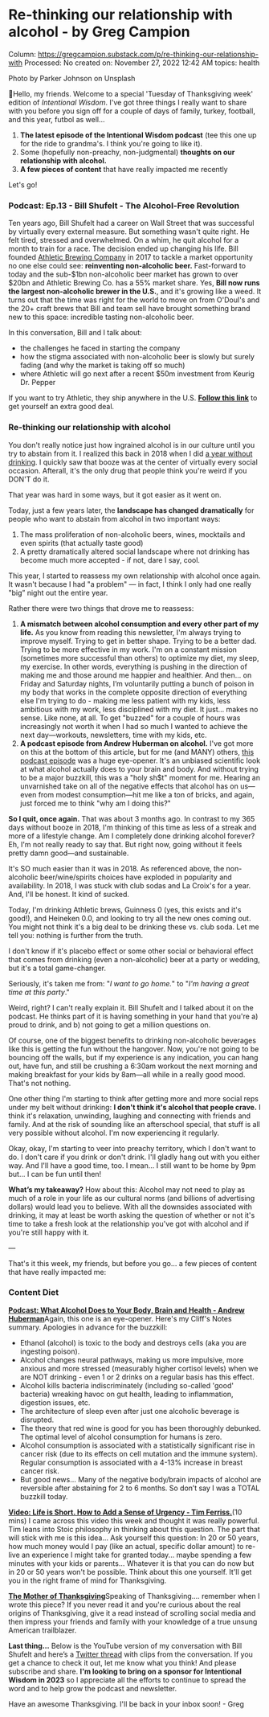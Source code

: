 # Re-thinking our relationship with alcohol - by Greg Campion

Column: https://gregcampion.substack.com/p/re-thinking-our-relationship-with
Processed: No
created on: November 27, 2022 12:42 AM
topics: health

Photo by Parker Johnson on Unsplash

[](Re-thinking%20our%20relationship%20with%20alcohol%20-%20by%20Gre%20da21349a1f594f54933b84141653554f/photo-1573433895505-8ccee1c78c7e)

👋Hello, my friends. Welcome to a special 'Tuesday of Thanksgiving week' edition of *Intentional Wisdom*. I've got three things I really want to share with you before you sign off for a couple of days of family, turkey, football, and this year, futbol as well...

1. **The latest episode of the Intentional Wisdom podcast** (tee this one up for the ride to grandma's. I think you're going to like it).
2. Some (hopefully non-preachy, non-judgmental) **thoughts on our relationship with alcohol.**
3. **A few pieces of content** that have really impacted me recently

Let's go!

### **Podcast: Ep.13 - Bill Shufelt - The Alcohol-Free Revolution**

Ten years ago, Bill Shufelt had a career on Wall Street that was successful by virtually every external measure. But something wasn't quite right. He felt tired, stressed and overwhelmed. On a whim, he quit alcohol for a month to train for a race. The decision ended up changing his life. Bill founded [Athletic Brewing Company](https://athleticbrewing.com/?utm_source=intentionalwisdom&utm_medium=podcasts&utm_campaign=holiday_gift_guide_episode) in 2017 to tackle a market opportunity no one else could see: **reinventing non-alcoholic beer.** Fast-forward to today and the sub-$1bn non-alcoholic beer market has grown to over $20bn and Athletic Brewing Co. has a 55% market share. Yes, **Bill now runs the largest non-alcoholic brewer in the U.S.**, and it's growing like a weed. It turns out that the time was right for the world to move on from O'Doul's and the 20+ craft brews that Bill and team sell have brought something brand new to this space: incredible tasting non-alcoholic beer.

In this conversation, Bill and I talk about:

- the challenges he faced in starting the company
- how the stigma associated with non-alcoholic beer is slowly but surely fading (and why the market is taking off so much)
- where Athletic will go next after a recent $50m investment from Keurig Dr. Pepper

If you want to try Athletic, they ship anywhere in the U.S. [**Follow this link**](https://athleticbrewing.com/?utm_source=intentionalwisdom&utm_medium=podcasts&utm_campaign=holiday_gift_guide_episode) to get yourself an extra good deal.

### **Re-thinking our relationship with alcohol**

You don't really notice just how ingrained alcohol is in our culture until you try to abstain from it. I realized this back in 2018 when I did [a year without drinking](https://gregcampion.substack.com/p/a-year-without-drinking-43564c00ed79). I quickly saw that booze was at the center of virtually every social occasion. Afterall, it's the only drug that people think you're weird if you DON'T do it.

That year was hard in some ways, but it got easier as it went on.

Today, just a few years later, the **landscape has changed dramatically** for people who want to abstain from alcohol in two important ways:

1. The mass proliferation of non-alcoholic beers, wines, mocktails and even spirits (that actually taste good)
2. A pretty dramatically altered social landscape where not drinking has become much more accepted - if not, dare I say, cool.

This year, I started to reassess my own relationship with alcohol once again. It wasn't because I had "a problem" — in fact, I think I only had one really "big” night out the entire year.

Rather there were two things that drove me to reassess:

1. **A mismatch between alcohol consumption and every other part of my life.** As you know from reading this newsletter, I'm always trying to improve myself. Trying to get in better shape. Trying to be a better dad. Trying to be more effective in my work. I'm on a constant mission (sometimes more successful than others) to optimize my diet, my sleep, my exercise. In other words, everything is pushing in the direction of making me and those around me happier and healthier. And then... on Friday and Saturday nights, I’m voluntarily putting a bunch of poison in my body that works in the complete opposite direction of everything else I'm trying to do - making me less patient with my kids, less ambitious with my work, less disciplined with my diet. It just... makes no sense. Like none, at all. To get "buzzed" for a couple of hours was increasingly not worth it when I had so much I wanted to achieve the next day—workouts, newsletters, time with my kids, etc.
2. **A podcast episode from Andrew Huberman on alcohol.** I've got more on this at the bottom of this article, but for me (and MANY) others, [this podcast episode](https://open.spotify.com/episode/2ebY3WNejLNbK47emgjd1E) was a huge eye-opener. It's an unbiased scientific look at what alcohol actually does to your brain and body. And without trying to be a major buzzkill, this was a "holy sh$t" moment for me. Hearing an unvarnished take on all of the negative effects that alcohol has on us—even from modest consumption—hit me like a ton of bricks, and again, just forced me to think "why am I doing this?"

**So I quit, once again.** That was about 3 months ago. In contrast to my 365 days without booze in 2018, I'm thinking of this time as less of a streak and more of a lifestyle change. Am I completely done drinking alcohol forever? Eh, I'm not really ready to say that. But right now, going without it feels pretty damn good—and sustainable.

It's SO much easier than it was in 2018. As referenced above, the non-alcoholic beer/wine/spirits choices have exploded in popularity and availability. In 2018, I was stuck with club sodas and La Croix's for a year. And, I'll be honest. It kind of sucked.

Today, I'm drinking Athletic brews, Guinness 0 (yes, this exists and it's good!), and Heineken 0.0, and looking to try all the new ones coming out. You might not think it's a big deal to be drinking these vs. club soda. Let me tell you: nothing is further from the truth.

I don't know if it's placebo effect or some other social or behavioral effect that comes from drinking (even a non-alcoholic) beer at a party or wedding, but it's a total game-changer.

Seriously, it's taken me from: "*I want to go home.*" to "*I'm having a great time at this party*."

Weird, right? I can't really explain it. Bill Shufelt and I talked about it on the podcast. He thinks part of it is having something in your hand that you're a) proud to drink, and b) not going to get a million questions on.

Of course, one of the biggest benefits to drinking non-alcoholic beverages like this is getting the fun without the hangover. Now, you're not going to be bouncing off the walls, but if my experience is any indication, you can hang out, have fun, and still be crushing a 6:30am workout the next morning and making breakfast for your kids by 8am—all while in a really good mood. That's not nothing.

One other thing I'm starting to think after getting more and more social reps under my belt without drinking: **I don't think it's alcohol that people crave.** I think it's relaxation, unwinding, laughing and connecting with friends and family. And at the risk of sounding like an afterschool special, that stuff is all very possible without alcohol. I'm now experiencing it regularly.

Okay, okay, I'm starting to veer into preachy territory, which I don't want to do. I don't care if you drink or don't drink. I'll gladly hang out with you either way. And I'll have a good time, too. I mean... I still want to be home by 9pm but... I can be fun until then!

**What’s my takeaway?** How about this: Alcohol may not need to play as much of a role in your life as our cultural norms (and billions of advertising dollars) would lead you to believe. With all the downsides associated with drinking, it may at least be worth asking the question of whether or not it's time to take a fresh look at the relationship you've got with alcohol and if you're still happy with it.

—

That's it this week, my friends, but before you go... a few pieces of content that have really impacted me:

### Content Diet

[**Podcast: What Alcohol Does to Your Body, Brain and Health - Andrew Huberman**](https://open.spotify.com/episode/2ebY3WNejLNbK47emgjd1E?si=Q2o50HHNR5ihPA_oxx0W1g)Again, this one is an eye-opener. Here's my Cliff's Notes summary. Apologies in advance for the buzzkill:

- Ethanol (alcohol) is toxic to the body and destroys cells (aka you are ingesting poison).
- Alcohol changes neural pathways, making us more impulsive, more anxious and more stressed (measurably higher cortisol levels) when we are NOT drinking - even 1 or 2 drinks on a regular basis has this effect.
- Alcohol kills bacteria indiscriminately (including so-called 'good' bacteria) wreaking havoc on gut health, leading to inflammation, digestion issues, etc.
- The architecture of sleep even after just one alcoholic beverage is disrupted.
- The theory that red wine is good for you has been thoroughly debunked. The optimal level of alcohol consumption for humans is zero.
- Alcohol consumption is associated with a statistically significant rise in cancer risk (due to its effects on cell mutation and the immune system). Regular consumption is associated with a 4-13% increase in breast cancer risk.
- But good news... Many of the negative body/brain impacts of alcohol are reversible after abstaining for 2 to 6 months. So don’t say I was a TOTAL buzzkill today.

[**Video: Life is Short. How to Add a Sense of Urgency - Tim Ferriss.**](https://www.youtube.com/watch?v=XWwNocaIWxg)(10 mins)
I came across this video this week and thought it was really powerful. Tim leans into Stoic philosophy in thinking about this question. The part that will stick with me is this idea… Ask yourself this question: In 20 or 50 years, how much money would I pay (like an actual, specific dollar amount) to re-live an experience I might take for granted today... maybe spending a few minutes with your kids or parents... Whatever it is that you can do now but in 20 or 50 years won't be possible. Think about this one yourself. It'll get you in the right frame of mind for Thanksgiving.

[**The Mother of Thanksgiving**](https://gregcampion.substack.com/p/remembering-the-mother-of-thanksgiving)Speaking of Thanksgiving.... remember when I wrote this piece? If you never read it and you're curious about the real origins of Thanksgiving, give it a read instead of scrolling social media and then impress your friends and family with your knowledge of a true unsung American trailblazer.

**Last thing...** Below is the YouTube version of my conversation with Bill Shufelt and here’s a [Twitter thread](https://twitter.com/gregorycampion/status/1594677827822964736?s=20&t=gbmcX17O4Pf3dYUPz8UubQ) with clips from the conversation. If you get a chance to check it out, let me know what you think! And please subscribe and share. **I'm looking to bring on a sponsor for Intentional Wisdom in 2023** so I appreciate all the efforts to continue to spread the word and to help grow the podcast and newsletter.

Have an awesome Thanksgiving. I'll be back in your inbox soon! - Greg
